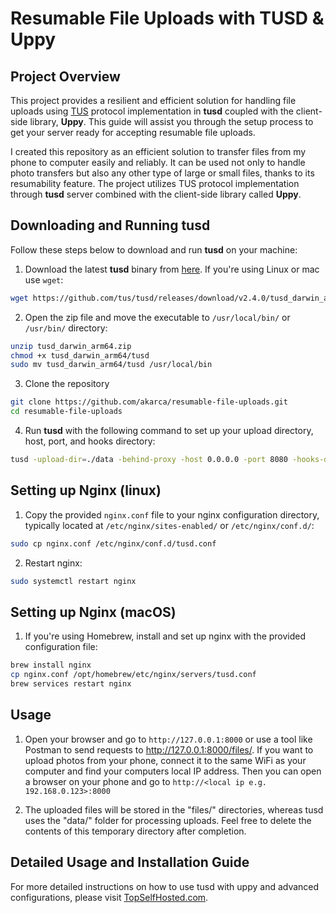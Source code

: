 # Resumable File Uploads with TUSD & Uppy

## Project Overview

This project provides a resilient and efficient solution for handling file uploads using [TUS](https://tus.io/) protocol implementation in **tusd** coupled with the client-side
library, **Uppy**. This guide will assist you through the setup process to get your server ready for accepting resumable file uploads.

I created this repository as an efficient solution to transfer files from my phone to computer easily and reliably. It can be used not only to handle photo transfers but also any other type of large or small files, thanks to its resumability feature. The project utilizes TUS protocol implementation through **tusd** server combined with the client-side library called **Uppy**.

## Downloading and Running tusd

Follow these steps below to download and run **tusd** on your machine:

1. Download the latest **tusd** binary from [here](https://github.com/tus/tusd/releases). If you're using Linux or mac use `wget`:

```bash
wget https://github.com/tus/tusd/releases/download/v2.4.0/tusd_darwin_arm64.zip
```

2. Open the zip file and move the executable to `/usr/local/bin/` or `/usr/bin/` directory:

```bash
unzip tusd_darwin_arm64.zip
chmod +x tusd_darwin_arm64/tusd
sudo mv tusd_darwin_arm64/tusd /usr/local/bin
```

3. Clone the repository

```bash
git clone https://github.com/akarca/resumable-file-uploads.git
cd resumable-file-uploads
```

4. Run **tusd** with the following command to set up your upload directory, host, port, and hooks directory:

```bash
tusd -upload-dir=./data -behind-proxy -host 0.0.0.0 -port 8080 -hooks-dir=./hooks/
```

## Setting up Nginx (linux)

1. Copy the provided `nginx.conf` file to your nginx configuration directory, typically located at `/etc/nginx/sites-enabled/` or `/etc/nginx/conf.d/`:

```bash
sudo cp nginx.conf /etc/nginx/conf.d/tusd.conf
```

2. Restart nginx:

```bash
sudo systemctl restart nginx
```

## Setting up Nginx (macOS)

1. If you're using Homebrew, install and set up nginx with the provided configuration file:

```bash
brew install nginx
cp nginx.conf /opt/homebrew/etc/nginx/servers/tusd.conf
brew services restart nginx
```

## Usage

1. Open your browser and go to `http://127.0.0.1:8000` or use a tool like Postman to send requests to http://127.0.0.1:8000/files/. If you want to upload photos from your phone, connect it to the
same WiFi as your computer and find your computers local IP address. Then you can open a browser on your phone and go to `http://<local ip e.g. 192.168.0.123>:8000`

2. The uploaded files will be stored in the "files/" directories, whereas tusd uses the "data/" folder for processing uploads. Feel free to delete the contents of this temporary directory after completion.

## Detailed Usage and Installation Guide

For more detailed instructions on how to use tusd with uppy and advanced configurations, please visit [TopSelfHosted.com](https://www.topselfhosted.com/blog/resumable-file-upload-server-using-tusd-and-uppy/).
